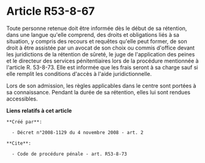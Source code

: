 # Article R53-8-67

Toute personne retenue doit être informée dès le début de sa rétention, dans une langue qu'elle comprend, des droits et
obligations liés à sa situation, y compris des recours et requêtes qu'elle peut former, de son droit à être assistée par un
avocat de son choix ou commis d'office devant les juridictions de la rétention de sûreté, le juge de l'application des peines
et le directeur des services pénitentiaires lors de la procédure mentionnée à l'article R. 53-8-73. Elle est informée que les
frais seront à sa charge sauf si elle remplit les conditions d'accès à l'aide juridictionnelle. 

Lors de son admission, les règles applicables dans le centre sont portées à sa connaissance. Pendant la durée de sa
rétention, elles lui sont rendues accessibles.

**Liens relatifs à cet article**

	**Créé par**:

	  - Décret n°2008-1129 du 4 novembre 2008 - art. 2

	**Cite**:

	  - Code de procédure pénale - art. R53-8-73
